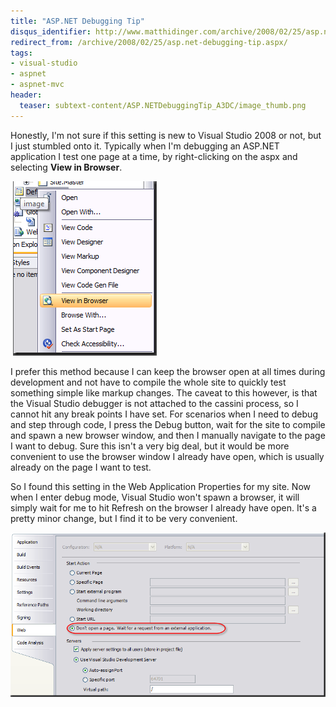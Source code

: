 ```yaml
---
title: "ASP.NET Debugging Tip"
disqus_identifier: http://www.matthidinger.com/archive/2008/02/25/asp.net-debugging-tip.aspx
redirect_from: /archive/2008/02/25/asp.net-debugging-tip.aspx/
tags: 
- visual-studio
- aspnet
- aspnet-mvc
header:
  teaser: subtext-content/ASP.NETDebuggingTip_A3DC/image_thumb.png
---
```

Honestly, I'm not sure if this setting is new to Visual Studio 2008 or not, but I just stumbled onto it. Typically when I'm debugging an ASP.NET application I test one page at a time, by right-clicking on the aspx and selecting **View in Browser**.

 ![](/images/subtext-content/ASP.NETDebuggingTip_A3DC/image_thumb.png)


I prefer this method because I can keep the browser open at all times during development and not have to compile the whole site to quickly test something simple like markup changes. The caveat to this however, is that the Visual Studio debugger is not attached to the cassini process, so I cannot hit any break points I have set. For scenarios when I need to debug and step through code, I press the Debug button, wait for the site to compile and spawn a new browser window, and then I manually navigate to the page I want to debug. Sure this isn't a very big deal, but it would be more convenient to use the browser window I already have open, which is usually already on the page I want to test.

So I found this setting in the Web Application Properties for my site. Now when I enter debug mode, Visual Studio won't spawn a browser, it will simply wait for me to hit Refresh on the browser I already have open. It's a pretty minor change, but I find it to be very convenient.

![](/images/subtext-content/ASP.NETDebuggingTip_A3DC/image_thumb_3.png)


